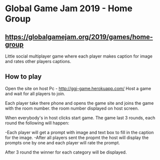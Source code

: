 # Global Game Jam 2019 - Home Group
## https://globalgamejam.org/2019/games/home-group

Little social multiplayer game where each player makes caption for image and rates other players captions.

## How to play

Open the site on host Pc - http://ggj-game.herokuapp.com/
Host a game and wait for all players to join.

Each player take there phone and opens the game site and joins the game with the room number.
the room number displayed on host screen.

When everybody's in host clicks start game.
The game last 3 rounds, each round the following will happen:

-Each player will get a prompt with image and text box to fill in the caption for the image.
-After all players sent the propmt the host will display the prompts one by one and each player will rate the prompt.

After 3 round the winner for each category will be displayed.


